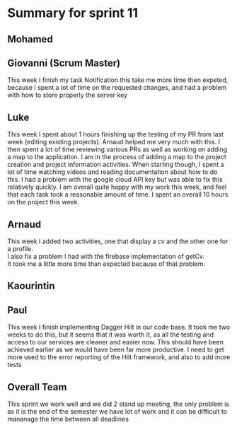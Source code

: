 # Summary for sprint 11


## Mohamed 


## Giovanni (Scrum Master)
This week I finish my task Notification this take me more time then expeted, because I spent a lot of time on the requested changes, and had a 
problem with how to store properly the server key

## Luke
This week I spent about 1 hours finishing up the testing of my PR from last week (editing existing projects). Arnaud helped me very much with this. I then spent a lot of time reviewing various PRs as well as working on adding a map to the application. I am in the process of adding a map to the project creation and project information activities. When starting though, I spent a lot of time watching videos and reading documentation about how to do this. I had a problem with the google cloud API key but was able to fix this relatively quickly. I am overall quite happy with my work this week, and feel that each task took a reasonable amount of time. I spent an overall 10 hours on the project this week.

## Arnaud
This week I added two activities, one that display a cv and the other one for a profile.  
I also fix a problem I had with the firebase implementation of getCv.  
It took me a little more time than expected because of that problem.  

## Kaourintin


## Paul
This week I finish implementing Dagger Hilt in our code base. It took me two weeks to do this, but it seems that it was worth it, as all the testing and access to our services are cleaner and easier now. This should have been achieved earlier as we would have been far more productive.
I need to get more used to the error reporting of the Hilt framework, and also to add more tests

## Overall Team
This sprint we work well and we did 2 stand up meeting, the only problem is as it is the end of the 
semester we have lot of work and it can be difficult to mananage the time between all deadlines
